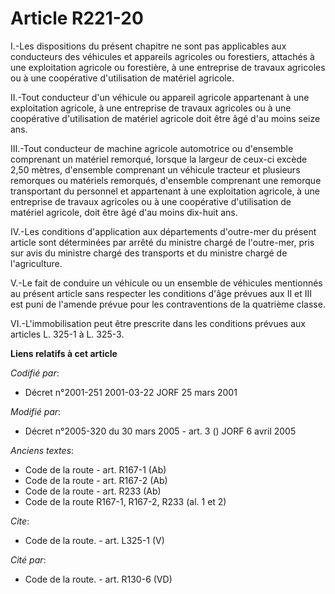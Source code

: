 # Article R221-20

I.-Les dispositions du présent chapitre ne sont pas applicables aux conducteurs des véhicules et appareils agricoles ou
forestiers, attachés à une exploitation agricole ou forestière, à une entreprise de travaux agricoles ou à une coopérative
d'utilisation de matériel agricole. 

II.-Tout conducteur d'un véhicule ou appareil agricole appartenant à une exploitation agricole, à une entreprise de travaux
agricoles ou à une coopérative d'utilisation de matériel agricole doit être âgé d'au moins seize ans. 

III.-Tout conducteur de machine agricole automotrice ou d'ensemble comprenant un matériel remorqué, lorsque la largeur de
ceux-ci excède 2,50 mètres, d'ensemble comprenant un véhicule tracteur et plusieurs remorques ou matériels remorqués,
d'ensemble comprenant une remorque transportant du personnel et appartenant à une exploitation agricole, à une entreprise de
travaux agricoles ou à une coopérative d'utilisation de matériel agricole, doit être âgé d'au moins dix-huit ans. 

IV.-Les conditions d'application aux départements d'outre-mer du présent article sont déterminées par arrêté du ministre
chargé de l'outre-mer, pris sur avis du ministre chargé des transports et du ministre chargé de l'agriculture. 

V.-Le fait de conduire un véhicule ou un ensemble de véhicules mentionnés au présent article sans respecter les conditions
d'âge prévues aux II et III est puni de l'amende prévue pour les contraventions de la quatrième classe. 

VI.-L'immobilisation peut être prescrite dans les conditions prévues aux articles L. 325-1 à L. 325-3.

**Liens relatifs à cet article**

_Codifié par_:

  - Décret n°2001-251 2001-03-22 JORF 25 mars 2001

_Modifié par_:

  - Décret n°2005-320 du 30 mars 2005 - art. 3 () JORF 6 avril 2005

_Anciens textes_:

  - Code de la route - art. R167-1 (Ab)
  - Code de la route - art. R167-2 (Ab)
  - Code de la route - art. R233 (Ab)
  - Code de la route R167-1, R167-2, R233 (al. 1 et 2)

_Cite_:

  - Code de la route. - art. L325-1 (V)

_Cité par_:

  - Code de la route. - art. R130-6 (VD)
